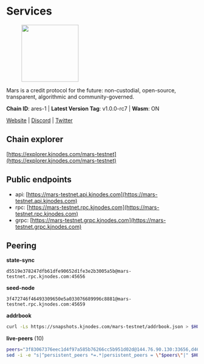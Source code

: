 # Services

<figure><img src="https://raw.githubusercontent.com/kj89/testnet_manuals/main/pingpub/logos/mars.png" width="150" alt=""><figcaption></figcaption></figure>

Mars is a credit protocol for the future: non-custodial,  open-source, transparent, algorithmic and community-governed.

**Chain ID**: ares-1 | **Latest Version Tag**: v1.0.0-rc7 | **Wasm**: ON

[Website](https://marsprotocol.io) | [Discord](https://discord.gg/marsprotocol) | [Twitter](https://twitter.com/mars_protocol)


## Chain explorer
[https://explorer.kjnodes.com/mars-testnet](https://explorer.kjnodes.com/mars-testnet)

## Public endpoints

* api: [https://mars-testnet.api.kjnodes.com](https://mars-testnet.api.kjnodes.com)
* rpc: [https://mars-testnet.rpc.kjnodes.com](https://mars-testnet.rpc.kjnodes.com)
* grpc: [https://mars-testnet.grpc.kjnodes.com](https://mars-testnet.grpc.kjnodes.com)

## Peering

**state-sync**

```text
d5519e378247dfb61dfe90652d1fe3e2b3005a5b@mars-testnet.rpc.kjnodes.com:45656
```

**seed-node**

```text
3f472746f46493309650e5a033076689996c8881@mars-testnet.rpc.kjnodes.com:45659
```

**addrbook**
```bash
curl -Ls https://snapshots.kjnodes.com/mars-testnet/addrbook.json > $HOME/.mars/config/addrbook.json
```

**live-peers** (10)
```bash
peers="3f83067376eec1d4f97a585b76266cc5b951d02d@144.76.90.130:33656,d46fb5f5e70d5417962bd237d4ec8eb50c89e042@176.9.22.117:23656,d5519e378247dfb61dfe90652d1fe3e2b3005a5b@65.109.68.190:45656,66a77479d79a16e7cb0ba4702708e4554b40b5ea@176.9.146.72:43656,fe98e1374e7fa23356f6b6fb758021c4b3153861@138.201.196.18:26656,e5577ecbf793ce92ce5993c4841a340a4c9db64b@65.108.204.119:46656,1fb28068ba58e0386c5204ab6a378c1dec9d2acf@65.109.88.254:36656,e8f573d581516235258229f4a86de34f98c0e1ad@173.212.223.170:28656,84b3986e9b539f3f690efe5e4df7dfd4c7530289@5.78.40.234:26656,bb2151bd2ffa6f5c93b6cad3d55aaee675a03ef4@161.97.79.100:56656"
sed -i -e "s|^persistent_peers *=.*|persistent_peers = \"$peers\"|" $HOME/.mars/config/config.toml
```

